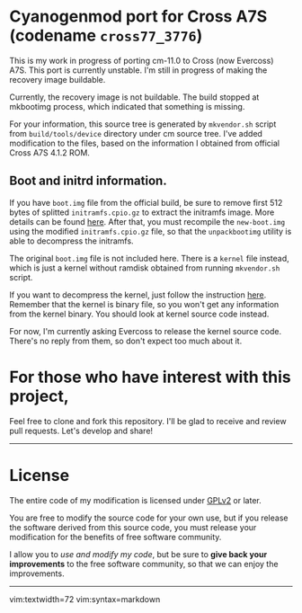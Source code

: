 # Cyanogenmod port for Cross A7S (codename `cross77_3776`)

This is my work in progress of porting cm-11.0 to Cross (now Evercoss)
A7S. This port is currently unstable. I'm still in progress of making
the recovery image buildable.

Currently, the recovery image is not buildable. The build stopped at
mkbootimg process, which indicated that something is missing.

For your information, this source tree is generated by `mkvendor.sh`
script from `build/tools/device` directory under cm source tree. I've
added modification to the files, based on the information I obtained
from official Cross A7S 4.1.2 ROM.

## Boot and initrd information.

If you have `boot.img` file from the official build, be sure to remove
first 512 bytes of splitted `initramfs.cpio.gz` to extract the initramfs
image. More details can be found [here](./INITRDINFO.md). After that,
you must recompile the `new-boot.img` using the modified
`initramfs.cpio.gz` file, so that the `unpackbootimg` utility is able to
decompress the initramfs.

The original `boot.img` file is not included here. There is a `kernel`
file instead, which is just a kernel without ramdisk obtained from
running `mkvendor.sh` script.

If you want to decompress the kernel, just follow the instruction
[here](./BOOTINFO.md). Remember that the kernel is binary file, so you
won't get any information from the kernel binary. You should look at
kernel source code instead.

For now, I'm currently asking Evercoss to release the kernel source
code. There's no reply from them, so don't expect too much about it.

# For those who have interest with this project,

Feel free to clone and fork this repository. I'll be glad to receive and
review pull requests. Let's develop and share!

------------------------------------------------------------------------

# License
The entire code of my modification is licensed under
[GPLv2](./LICENSE.md) or later.

You are free to modify the source code for your own use, but if you
release the software derived from this source code, you must release
your modification for the benefits of free software community.

I allow you to *use and modify my code*, but be sure to **give back your
improvements** to the free software community, so that we can enjoy the
improvements.

------------------------------------------------------------------------

 vim:textwidth=72
 vim:syntax=markdown
